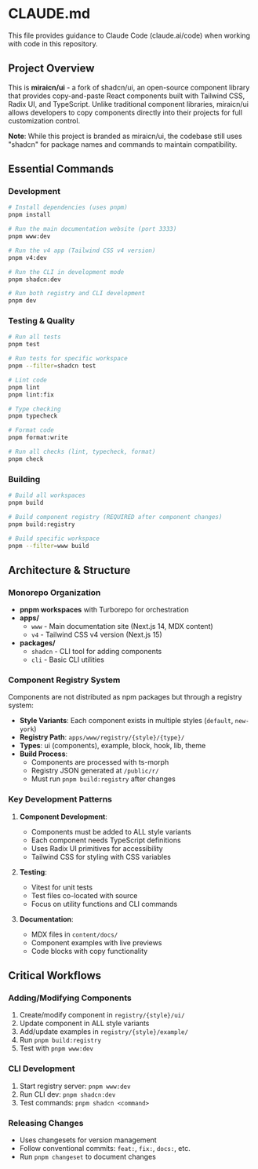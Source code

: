 # CLAUDE.md

This file provides guidance to Claude Code (claude.ai/code) when working with code in this repository.

## Project Overview

This is **miraicn/ui** - a fork of shadcn/ui, an open-source component library that provides copy-and-paste React components built with Tailwind CSS, Radix UI, and TypeScript. Unlike traditional component libraries, miraicn/ui allows developers to copy components directly into their projects for full customization control.

**Note**: While this project is branded as miraicn/ui, the codebase still uses "shadcn" for package names and commands to maintain compatibility.

## Essential Commands

### Development

```bash
# Install dependencies (uses pnpm)
pnpm install

# Run the main documentation website (port 3333)
pnpm www:dev

# Run the v4 app (Tailwind CSS v4 version)
pnpm v4:dev

# Run the CLI in development mode
pnpm shadcn:dev

# Run both registry and CLI development
pnpm dev
```

### Testing & Quality

```bash
# Run all tests
pnpm test

# Run tests for specific workspace
pnpm --filter=shadcn test

# Lint code
pnpm lint
pnpm lint:fix

# Type checking
pnpm typecheck

# Format code
pnpm format:write

# Run all checks (lint, typecheck, format)
pnpm check
```

### Building

```bash
# Build all workspaces
pnpm build

# Build component registry (REQUIRED after component changes)
pnpm build:registry

# Build specific workspace
pnpm --filter=www build
```

## Architecture & Structure

### Monorepo Organization

- **pnpm workspaces** with Turborepo for orchestration
- **apps/**
  - `www` - Main documentation site (Next.js 14, MDX content)
  - `v4` - Tailwind CSS v4 version (Next.js 15)
- **packages/**
  - `shadcn` - CLI tool for adding components
  - `cli` - Basic CLI utilities

### Component Registry System

Components are not distributed as npm packages but through a registry system:
- **Style Variants**: Each component exists in multiple styles (`default`, `new-york`)
- **Registry Path**: `apps/www/registry/{style}/{type}/`
- **Types**: ui (components), example, block, hook, lib, theme
- **Build Process**:
  - Components are processed with ts-morph
  - Registry JSON generated at `/public/r/`
  - Must run `pnpm build:registry` after changes

### Key Development Patterns

1. **Component Development**:
   - Components must be added to ALL style variants
   - Each component needs TypeScript definitions
   - Uses Radix UI primitives for accessibility
   - Tailwind CSS for styling with CSS variables

2. **Testing**:
   - Vitest for unit tests
   - Test files co-located with source
   - Focus on utility functions and CLI commands

3. **Documentation**:
   - MDX files in `content/docs/`
   - Component examples with live previews
   - Code blocks with copy functionality

## Critical Workflows

### Adding/Modifying Components

1. Create/modify component in `registry/{style}/ui/`
2. Update component in ALL style variants
3. Add/update examples in `registry/{style}/example/`
4. Run `pnpm build:registry`
5. Test with `pnpm www:dev`

### CLI Development

1. Start registry server: `pnpm www:dev`
2. Run CLI dev: `pnpm shadcn:dev`
3. Test commands: `pnpm shadcn <command>`

### Releasing Changes

- Uses changesets for version management
- Follow conventional commits: `feat:`, `fix:`, `docs:`, etc.
- Run `pnpm changeset` to document changes